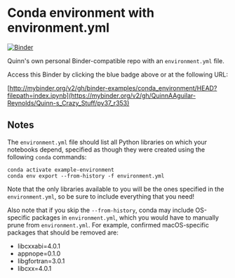 # Conda environment with environment.yml

[![Binder](http://mybinder.org/badge_logo.svg)]([http://mybinder.org/v2/gh/binder-examples/conda_environment/HEAD?filepath=index.ipynb](https://mybinder.org/v2/gh/QuinnAAguilar-Reynolds/Quinn-s_Crazy_Stuff/py37_r353))

Quinn's own personal Binder-compatible repo with an `environment.yml` file.

Access this Binder by clicking the blue badge above or at the following URL:

[http://mybinder.org/v2/gh/binder-examples/conda_environment/HEAD?filepath=index.ipynb](https://mybinder.org/v2/gh/QuinnAAguilar-Reynolds/Quinn-s_Crazy_Stuff/py37_r353)

## Notes
The `environment.yml` file should list all Python libraries on which your notebooks
depend, specified as though they were created using the following `conda` commands:

```
conda activate example-environment
conda env export --from-history -f environment.yml
```

Note that the only libraries available to you will be the ones specified in
the `environment.yml`, so be sure to include everything that you need! 

Also note that if you skip the `--from-history`, conda may include OS-specific
packages in `environment.yml`, which you would have to manually prune from
`environment.yml`.  For example, confirmed macOS-specific packages that should
be removed are:

* libcxxabi=4.0.1
* appnope=0.1.0
* libgfortran=3.0.1
* libcxx=4.0.1
